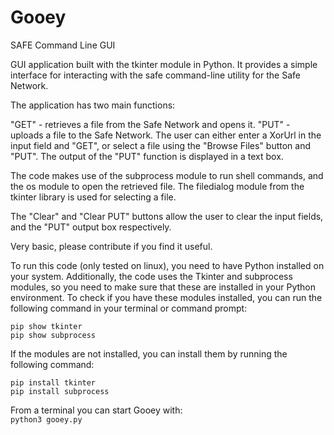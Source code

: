 # Gooey
SAFE Command Line GUI 

GUI application built with the tkinter module in Python. It provides a simple interface for interacting with the safe command-line utility for the Safe Network.

The application has two main functions:

"GET" - retrieves a file from the Safe Network and opens it.
"PUT" - uploads a file to the Safe Network.
The user can either enter a XorUrl in the input field and "GET", or select a file using the "Browse Files" button and "PUT". The output of the "PUT" function is displayed in a text box.

The code makes use of the subprocess module to run shell commands, and the os module to open the retrieved file. The filedialog module from the tkinter library is used for selecting a file.

The "Clear" and "Clear PUT" buttons allow the user to clear the input fields, and the "PUT" output box respectively.

Very basic, please contribute if you find it useful.

To run this code (only tested on linux), you need to have Python installed on your system. Additionally, the code uses the Tkinter and subprocess modules, so you need to make sure that these are installed in your Python environment. To check if you have these modules installed, you can run the following command in your terminal or command prompt:

`pip show tkinter` <br />
`pip show subprocess`

If the modules are not installed, you can install them by running the following command:

`pip install tkinter` <br />
`pip install subprocess`

From a terminal you can start Gooey with: <br />
`python3 gooey.py`
